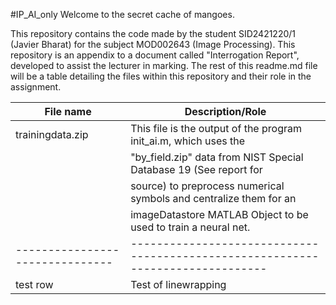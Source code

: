 #IP_AI_only
Welcome to the secret cache of mangoes.

This repository contains the code made by the student SID2421220/1 (Javier Bharat) for the subject MOD002643 (Image Processing). This repository is an appendix to a document called "Interrogation Report", developed to assist the lecturer in marking. The rest of this readme.md file will be a table detailing the files within this repository and their role in the assignment.

|	File name                     |	Description/Role                                                							|
|-------------------------------|-------------------------------------------------------------------------------|
|	trainingdata.zip	            |     	This file is the output of the program init_ai.m, which uses the        |
|                               |       "by_field.zip" data from NIST Special Database 19 (See report for       |
|                               |       source) to preprocess numerical symbols and centralize them for an      |
|                               |       imageDatastore MATLAB Object to be used to train a neural net.          |
|-------------------------------|-------------------------------------------------------------------------------|
|	test row                  		|	      Test of linewrapping			                                            	|
